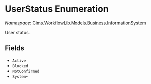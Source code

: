 # UserStatus Enumeration 

*Namespace*: [Cims.WorkflowLib.Models.Business.InformationSystem](Cims.WorkflowLib.Models.Business.InformationSystem.md)

User status.

## Fields 

- `Active`
- `Blocked`
- `NotConfirmed`
- `System`- 
